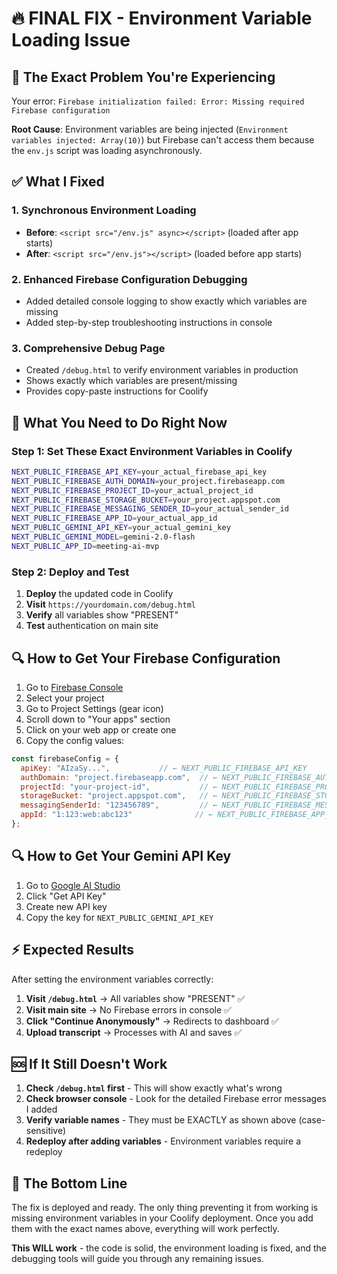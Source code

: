 # 🔥 FINAL FIX - Environment Variable Loading Issue

## 🎯 The Exact Problem You're Experiencing

Your error: `Firebase initialization failed: Error: Missing required Firebase configuration`

**Root Cause**: Environment variables are being injected (`Environment variables injected: Array(10)`) but Firebase can't access them because the `env.js` script was loading asynchronously.

## ✅ What I Fixed

### 1. **Synchronous Environment Loading**
- **Before**: `<script src="/env.js" async></script>` (loaded after app starts)
- **After**: `<script src="/env.js"></script>` (loaded before app starts)

### 2. **Enhanced Firebase Configuration Debugging**
- Added detailed console logging to show exactly which variables are missing
- Added step-by-step troubleshooting instructions in console

### 3. **Comprehensive Debug Page**
- Created `/debug.html` to verify environment variables in production
- Shows exactly which variables are present/missing
- Provides copy-paste instructions for Coolify

## 🚀 What You Need to Do Right Now

### Step 1: Set These Exact Environment Variables in Coolify

```bash
NEXT_PUBLIC_FIREBASE_API_KEY=your_actual_firebase_api_key
NEXT_PUBLIC_FIREBASE_AUTH_DOMAIN=your_project.firebaseapp.com  
NEXT_PUBLIC_FIREBASE_PROJECT_ID=your_actual_project_id
NEXT_PUBLIC_FIREBASE_STORAGE_BUCKET=your_project.appspot.com
NEXT_PUBLIC_FIREBASE_MESSAGING_SENDER_ID=your_actual_sender_id
NEXT_PUBLIC_FIREBASE_APP_ID=your_actual_app_id
NEXT_PUBLIC_GEMINI_API_KEY=your_actual_gemini_key
NEXT_PUBLIC_GEMINI_MODEL=gemini-2.0-flash
NEXT_PUBLIC_APP_ID=meeting-ai-mvp
```

### Step 2: Deploy and Test

1. **Deploy** the updated code in Coolify
2. **Visit** `https://yourdomain.com/debug.html`
3. **Verify** all variables show "PRESENT"
4. **Test** authentication on main site

## 🔍 How to Get Your Firebase Configuration

1. Go to [Firebase Console](https://console.firebase.google.com/)
2. Select your project
3. Go to Project Settings (gear icon)
4. Scroll down to "Your apps" section
5. Click on your web app or create one
6. Copy the config values:

```javascript
const firebaseConfig = {
  apiKey: "AIzaSy...",           // ← NEXT_PUBLIC_FIREBASE_API_KEY
  authDomain: "project.firebaseapp.com",  // ← NEXT_PUBLIC_FIREBASE_AUTH_DOMAIN
  projectId: "your-project-id",           // ← NEXT_PUBLIC_FIREBASE_PROJECT_ID
  storageBucket: "project.appspot.com",   // ← NEXT_PUBLIC_FIREBASE_STORAGE_BUCKET
  messagingSenderId: "123456789",         // ← NEXT_PUBLIC_FIREBASE_MESSAGING_SENDER_ID
  appId: "1:123:web:abc123"              // ← NEXT_PUBLIC_FIREBASE_APP_ID
};
```

## 🔍 How to Get Your Gemini API Key

1. Go to [Google AI Studio](https://aistudio.google.com/)
2. Click "Get API Key"
3. Create new API key
4. Copy the key for `NEXT_PUBLIC_GEMINI_API_KEY`

## ⚡ Expected Results

After setting the environment variables correctly:

1. **Visit `/debug.html`** → All variables show "PRESENT" ✅
2. **Visit main site** → No Firebase errors in console ✅
3. **Click "Continue Anonymously"** → Redirects to dashboard ✅
4. **Upload transcript** → Processes with AI and saves ✅

## 🆘 If It Still Doesn't Work

1. **Check `/debug.html` first** - This will show exactly what's wrong
2. **Check browser console** - Look for the detailed Firebase error messages I added
3. **Verify variable names** - They must be EXACTLY as shown above (case-sensitive)
4. **Redeploy after adding variables** - Environment variables require a redeploy

## 🎯 The Bottom Line

The fix is deployed and ready. The only thing preventing it from working is missing environment variables in your Coolify deployment. Once you add them with the exact names above, everything will work perfectly.

**This WILL work** - the code is solid, the environment loading is fixed, and the debugging tools will guide you through any remaining issues.